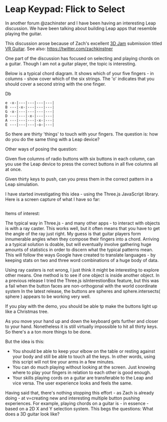 Leap Keypad: Flick to Select
===

In another forum @zachinster and I have been having an interesting Leap discussion.
We have been talking about building Leap apps that resemble playing the guitar.

This discussion arose because of Zach's excellent [3D Jam]( https://developer.leapmotion.com/3djam) submission titled [VR Guitar]( http://itch.io/jam/leapmotion3djam/rate/39736 ).
See also: https://twitter.com/zachkinstner

One part of the discussion has focused on selecting and playing chords on a guitar.
Though I am not a guitar player, the topic is interesting.

Below is a typical chord diagram. It shows which of your five fingers - in columns - show cover which of the six strings. 
The 'o' indicates that you should cover a second string with the one finger.

Db
```
e -x-|---|---|---|---|
B ---|-x-|---|---|---|
G -x-|---|---|---|---|
D ---|---|-x-|---|---|
A ---|---|---|-x-|---|
E ---|---|---|-o-|---|
```

So there are thirty 'things' to touch with your fingers.
The question is: how do you do the same thing with a Leap device?

Other ways of posing the question:

Given five columns of radio buttons with six buttons in each column, can you use the Leap device to press the correct buttons in all five columns all at once.

Given thirty keys to push, can you press them in the correct pattern in a Leap simulation.

I have started investigating this idea - using the Three.js JavaScript library. Here is a screen capture of what I have so far:

![]()

Items of interest:

The typical way in Three.js - and many other apps - to interact with objects is with a ray caster. 
This works well, but it often means that you have to get the angle of the ray just right.
My guess is that guitar players form innumerable angles when they compose their fingers into a chord. 
Arriving a a typical solution is doable, but will eventually involve gathering huge amounts of statistics in order to discern what the typical patterns mean.
This will follow the ways Google have created to translate languages - by keeping stats on two and three word combinations of a huge body of data. 

Using ray casters is not wrong, I just think it might be interesting to explore other means. 
One method is to see if one object is inside another object. 
In a previous release I tried the Three.js isInterestionBox feature, but this was a fail when the button faces are non-orthogonal with the world coordinate system 
In the latest release, the buttons are spheres and sphere.intersects( sphere ) appears to be working very well.

If you play with the demo, you should be able tp make the buttons light up like a Christmas tree.

As you move your hand up and down the keyboard gets further and closer to your hand.
Nonetheless it is still virtually impossible to hit all thirty keys.
So there's a a ton more things to be done.

But the idea is this: 

* You should be able to keep your elbow on the table or resting against your body and still be able to touch all the keys.
In other words, using this script will not tire your arms in a few minutes.
* You can do much playing without looking at the screen. Just knowing where to play your fingers in relation to each other is good enough.
* Your skills playing cords on a guitar are transferable to the Leap and vice versa. The user experience looks and feels the same.

Having said that, there's nothing stopping this effort - as Zach is already doing - at v=creating new and interesting multiple button pushing experiences.
For example, playing chords on a guitar is - in essence - based on a 2D X and Y selection system.
This begs the questions: What does a 3D guitar look like?






  
